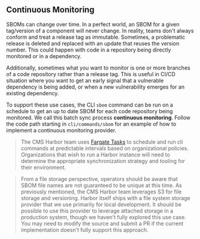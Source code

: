 ## Continuous Monitoring

SBOMs can change over time. In a perfect world, an SBOM for a given tag/version of a component
will never change. In reality, teams don't always conform and treat a release tag as immutable.
Sometimes, a problematic release is deleted and replaced with an update that reuses the version
number. This could happen with code in a repository being directly monitored or in a dependency.

Additionally, sometimes what you want to monitor is one or more branches of a code repository
rather than a release tag. This is useful in CI/CD situation where you want to get an early signal
that a vulnerable dependency is being added, or when a new vulnerability emerges for an existing
dependency.

To support these use cases, the CLI `sbom` command can be run on a schedule to get an up to date
SBOM for each code repository being monitored. We call this batch sync process **continuous monitoring**.
Follow the code path starting in `cli/commands/sbom` for an example of how to implement a 
continuous monitoring provider.

> The CMS Harbor team uses [Fargate Tasks](https://docs.aws.amazon.com/AmazonECS/latest/userguide/fargate-task-defs.html)
> to schedule and run cli commands at predictable intervals based on organizational policies.
> Organizations that wish to run a Harbor instance will need to determine the appropriate
> synchronization strategy and tooling for their environment.

> From a file storage perspective, operators should be aware that SBOM file names are not 
> guaranteed to be unique at this time. As previously mentioned, the CMS Harbor team leverages S3 for 
> file storage and versioning. Harbor itself ships with a file system storage provider that we use 
> primarily for local development. It should be possible to use this provider to leverage attached 
> storage in a production system, though we haven't fully explored this use case. You may need to 
> modify the source and submit a PR if the current implementation doesn't fully support this approach.

